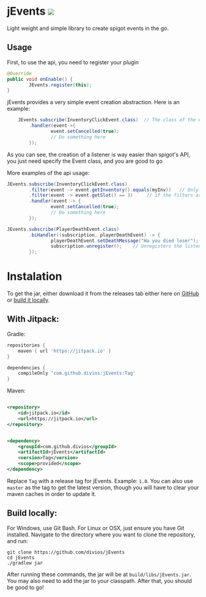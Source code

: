 # jEvents [![](https://jitpack.io/v/divios/JEvents.svg)](https://jitpack.io/#divios/JEvents)

Light weight and simple library to create spigot events in the go.

## Usage

First, to use the api, you need to register your plugin

```java
@Override
public void onEnable() {
        JEvents.register(this);
}
```

jEvents provides a very simple event creation abstraction. Here is an example:

```java
    JEvents.subscribe(InventoryClickEvent.class)  // The class of the event you want to listen
        .handler(event->{
                event.setCancelled(true);
                // Do something here
        });
```

As you can see, the creation of a listener is way easier than spigot's API, you just need specify the Event class, and
you are good to go

More examples of the api usage:


```java
JEvents.subscribe(InventoryClickEvent.class)
        .filter(event -> event.getInventory().equals(myInv))   // Only apply the action inside the handler
        .filter(event -> event.getSlot() == 3)     // if the filters are met
        .handler(event -> {
                event.setCancelled(true);
                // Do something here
        });
```


```java
JEvents.subscribe(PlayerDeathEvent.class)
        .biHandler((subscription, playerDeathEvent) -> {
                playerDeathEvent.setDeathMessage("Ha you died loser");
                subscription.unregister();    // Unregisters the listener
        });
```

# Instalation

To get the jar, either download it from the releases tab either here
on [GitHub](https://github.com/divios/jEvents/releases)
or [build it locally](https://github.com/divios/jEvents#build-locally).

## With Jitpack:

Gradle:

```groovy
repositories {
    maven { url 'https://jitpack.io' }
}

```

```groovy
dependencies {
    compileOnly 'com.github.divios:jEvents:Tag'
}
```

Maven:

```xml

<repository>
    <id>jitpack.io</id>
    <url>https://jitpack.io</url>
</repository>
```

```xml

<dependency>
    <groupId>com.github.divios</groupId>
    <artifactId>jEvents</artifactId>
    <version>Tag</version>
    <scope>provided</scope>
</dependency>
```

Replace `Tag` with a release tag for jEvents. Example: `1.0`. You can also use `master` as the tag to get the latest
version, though you will have to clear your maven caches in order to update it.

## Build locally:

For Windows, use Git Bash. For Linux or OSX, just ensure you have Git installed. Navigate to the directory where you
want to clone the repository, and run:

```
git clone https://github.com/divios/jEvents
cd jEvents
./gradlew jar
```

After running these commands, the jar will be at `build/libs/jEvents.jar`. You may also need to add the jar to your
classpath. After that, you should be good to go!
